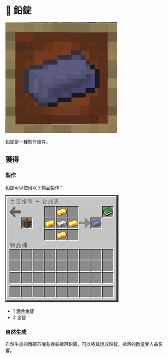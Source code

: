 # 💎 鉛錠

![](<../.gitbook/assets/image (243).png>)

鉛錠是一種製作組件。

## 獲得

### 製作

鉛錠可以使用以下物品製作：

![](<../.gitbook/assets/image (220) (1) (1) (1).png>)

* 1 [鋁合金錠](../item/aluminium-alloy-ingot.md)
* 2 金錠

### 自然生成

自然生成的鐵礦石塊有機率掉落鉛礦，可以將其燒成鉛錠。掉落的數量受人品影響。
